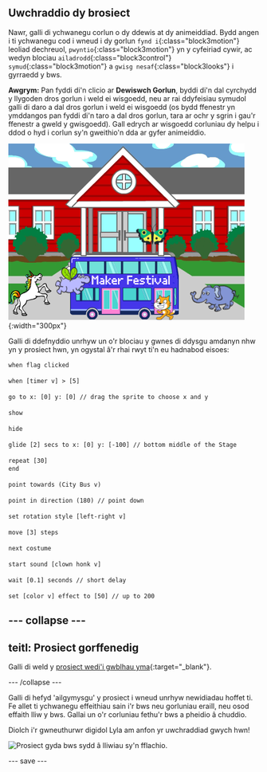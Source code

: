 ## Uwchraddio dy brosiect

Nawr, galli di ychwanegu corlun o dy ddewis at dy animeiddiad. Bydd angen i ti ychwanegu cod i wneud i dy gorlun `fynd i`{:class="block3motion"} leoliad dechreuol, `pwyntio`{:class="block3motion"} yn y cyfeiriad cywir, ac wedyn blociau `ailadrodd`{:class="block3control"} `symud`{:class="block3motion"} a `gwisg nesaf`{:class="block3looks"} i gyrraedd y bws.

**Awgrym:** Pan fyddi di'n clicio ar **Dewiswch Gorlun**, byddi di'n dal cyrchydd y llygoden dros gorlun i weld ei wisgoedd, neu ar rai ddyfeisiau symudol galli di daro a dal dros gorlun i weld ei wisgoedd (os bydd ffenestr yn ymddangos pan fyddi di'n taro a dal dros gorlun, tara ar ochr y sgrin i gau'r ffenestr a gweld y gwisgoedd). Gall edrych ar wisgoedd corluniau dy helpu i ddod o hyd i corlun sy'n gweithio'n dda ar gyfer animeiddio.

![Corluniau eraill yn symud tuag at fws gyda'r testun "Maker Festival" text.](images/bus-upgrade.png){:width="300px"}

Galli di ddefnyddio unrhyw un o'r blociau y gwnes di ddysgu amdanyn nhw yn y prosiect hwn, yn ogystal â'r rhai rwyt ti'n eu hadnabod eisoes:

```blocks3
when flag clicked

when [timer v] > [5]

go to x: [0] y: [0] // drag the sprite to choose x and y

show

hide

glide [2] secs to x: [0] y: [-100] // bottom middle of the Stage

repeat [30]
end

point towards (City Bus v)

point in direction (180) // point down

set rotation style [left-right v]

move [3] steps

next costume

start sound [clown honk v]

wait [0.1] seconds // short delay

set [color v] effect to [50] // up to 200
```

--- collapse ---
---
teitl: Prosiect gorffenedig
---

Galli di weld y [prosiect wedi'i gwblhau yma](https://scratch.mit.edu/projects/486719199/){:target="_blank"}.

--- /collapse ---

Galli di hefyd 'ailgymysgu' y prosiect i wneud unrhyw newidiadau hoffet ti. Fe allet ti ychwanegu effeithiau sain i'r bws neu gorluniau eraill, neu osod effaith lliw y bws. Gallai un o'r corluniau fethu'r bws a pheidio â chuddio.

Diolch i'r gwneuthurwr digidol Lyla am anfon yr uwchraddiad gwych hwn!

![Prosiect gyda bws sydd â lliwiau sy'n fflachio.](images/Lyla-bus.gif)

--- save ---
